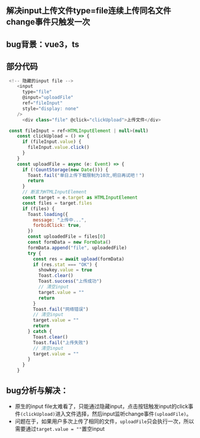 ## 解决input上传文件type=file连续上传同名文件change事件只触发一次

## bug背景：vue3，ts

## 部分代码

```javascript
 <!-- 隐藏的input file -->
    <input
      type="file"
      @input="uploadFile"
      ref="fileInput"
      style="display: none"
    />
      <div class="file" @click="clickUpload">上传文件</div>

 const fileInput = ref<HTMLInputElement | null>(null)
    const clickUpload = () => {
      if (fileInput.value) {
        fileInput.value.click()
      }
    }
    const uploadFile = async (e: Event) => {
      if (!CountStorage(new Date())) {
        Toast.fail("单日上传下载限制为10次,明日再试吧！")
        return
      }
      // 断言为HTMLInputElement
      const target = e.target as HTMLInputElement
      const files = target.files
      if (files) {
        Toast.loading({
          message: "上传中...",
          forbidClick: true,
        })
        const uploadedFile = files[0]
        const formData = new FormData()
        formData.append("file", uploadedFile)
        try {
          const res = await upload(formData)
          if (res.stat === "OK") {
            showkey.value = true
            Toast.clear()
            Toast.success("上传成功")
            // 清空input
            target.value = ""
            return
          }
          Toast.fail("网络错误")
          // 清空input
          target.value = ""
          return
        } catch {
          Toast.clear()
          Toast.fail("上传失败")
          // 清空input
          target.value = ""
        }
      }
    }
```

## bug分析与解决：

* 原生的input file太难看了，只能通过隐藏input，点击按钮触发input的click事件`(clickUpload)`进入文件选择，然后input监听change事件`(uploadFile)`。
* 问题在于，如果用户多次上传了相同的文件，`uploadFile`只会执行一次，所以需要通过`target.value = ""`置空input

